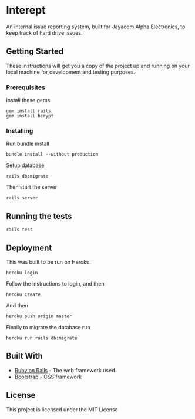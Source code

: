 # Interept

An internal issue reporting system, built for Jayacom Alpha Electronics, to keep track of hard drive issues.

## Getting Started

These instructions will get you a copy of the project up and running on your local machine for development and testing purposes.

### Prerequisites

Install these gems

```
gem install rails
gem install bcrypt
```

### Installing

Run bundle install

```
bundle install --without production
```

Setup database

```
rails db:migrate
```

Then start the server

```
rails server
```

## Running the tests

```
rails test
```

## Deployment

This was built to be run on Heroku.

```
heroku login
```

Follow the instructions to login, and then

```
heroku create
```

And then

```
heroku push origin master
```

Finally to migrate the database run

```
heroku run rails db:migrate
```

## Built With

- [Ruby on Rails](https://rubyonrails.org/) - The web framework used
- [Bootstrap](https://getbootstrap.com/) - CSS framework

## License

This project is licensed under the MIT License
